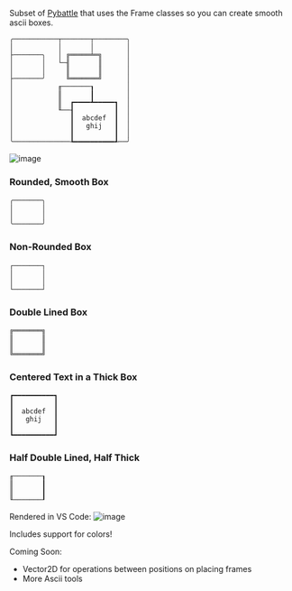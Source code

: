 Subset of [Pybattle](github.com/Py-mon/Pybattle) that uses the Frame classes so you can create smooth ascii boxes.


```
╭───────────┬───────┬────────╮
│           │       │        │
├───────╮   │ ╔═════╧═╗      │
│       │   └─╢       ║      │
│       │     ║       ║      │
├───────╯     ╚═══════╝      │
│           ╓───────┒        │
│           ║       ┃        │
│           ║  ┏━━━━┻━━━━━┓  │
│           ╙──┨          ┃  │
│              ┃  abcdef  ┃  │
│              ┃   ghij   ┃  │
│              ┃          ┃  │
╰──────────────┺━━━━━━━━━━┹──╯
```
![image](https://github.com/Py-mon/Pyframe/assets/102424561/a3db9dc1-64d8-4a04-8703-2e1b22f25539)

### Rounded, Smooth Box
```
╭───────╮
│       │
│       │
╰───────╯
```

### Non-Rounded Box
```
┌───────┐
│       │
│       │
└───────┘
```

### Double Lined Box
```
╔═══════╗
║       ║
║       ║
╚═══════╝
```
### Centered Text in a Thick Box
```
┏━━━━━━━━━━┓
┃          ┃
┃  abcdef  ┃
┃   ghij   ┃
┃          ┃
┗━━━━━━━━━━┛
```
### Half Double Lined, Half Thick
```
╓───────┒
║       ┃
║       ┃
╙───────┚
```
Rendered in VS Code:
![image](https://github.com/Py-mon/Pyframe/assets/102424561/adcfe4ac-e035-4347-a5ac-14006fdd4f25)

Includes support for colors!

Coming Soon:
- Vector2D for operations between positions on placing frames
- More Ascii tools
